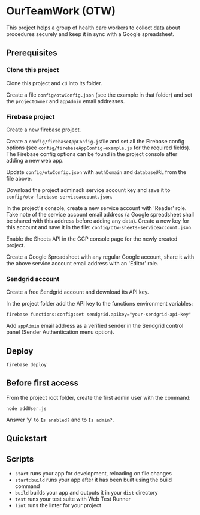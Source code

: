 # OurTeamWork (OTW)

This project helps a group of health care workers to collect data about
procedures securely and keep it in sync with a Google spreadsheet.

## Prerequisites

### Clone this project

Clone this project and `cd` into its folder.

Create a file `config/otwConfig.json` (see the example in that folder) and
set the `projectOwner` and `appAdmin` email addresses.

### Firebase project

Create a new firebase project.

Create a `config/firebaseAppConfig.js`file and set all the Firebase config
options (see `config/firebaseAppConfig-example.js` for the required fields).
The Firebase config options can be found in the project console after
adding a new web app.

Update `config/otwConfig.json` with `authDomain` and `databaseURL` from the
file above.

Download the project adminsdk service account key and save it to
`config/otw-firebase-serviceaccount.json`.

In the project's console, create a new service account with 'Reader' role.
Take note of the service account email address (a Google spreadsheet shall be
shared with this address before adding any data). Create a new key for this
account and save it in the file: `config/otw-sheets-serviceaccount.json`.

Enable the Sheets API in the GCP console page for the newly created project.

Create a Google Spreadsheet with any regular Google account, share it
with the above service account email address with an 'Editor' role.

### Sendgrid account

Create a free Sendgrid account and download its API key.

In the project folder add the API key to the functions environment variables:

`firebase functions:config:set sendgrid.apikey="your-sendgrid-api-key"`

Add `appAdmin` email address as a verified sender in the Sendgrid control
panel (Sender Authentication menu option).

## Deploy

`firebase deploy`

## Before first access

From the project root folder, create the first admin user with the command:

`node addUser.js`

Answer 'y' to `Is enabled?` and to `Is admin?`.

## Quickstart

## Scripts

- `start` runs your app for development, reloading on file changes
- `start:build` runs your app after it has been built using the build command
- `build` builds your app and outputs it in your `dist` directory
- `test` runs your test suite with Web Test Runner
- `lint` runs the linter for your project

